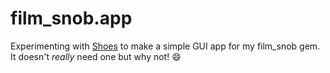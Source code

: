 # film_snob.app

Experimenting with [Shoes](https://github.com/shoes/shoes4) to make a simple GUI app for my film_snob gem. It doesn't *really* need one but why not! :smile:

